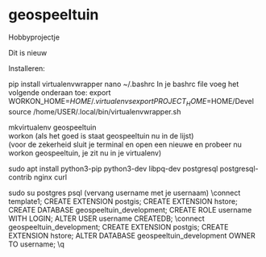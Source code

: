 # geospeeltuin
Hobbyprojectje 


Dit is nieuw

Installeren:

pip install virtualenvwrapper
nano ~/.bashrc
In je bashrc file voeg het volgende onderaan toe: 
export WORKON_HOME=$HOME/.virtualenvs                                      
export PROJECT_HOME=$HOME/Devel                                                
source /home/USER/.local/bin/virtualenvwrapper.sh                                       

mkvirtualenv geospeeltuin                                             
workon (als het goed is staat geospeeltuin nu in de lijst)                        
(voor de zekerheid sluit je terminal en open een nieuwe en probeer nu workon geospeeltuin, je zit nu in je virtualenv)


sudo apt install python3-pip python3-dev libpq-dev postgresql postgresql-contrib nginx curl

sudo su postgres 
psql
(vervang username met je usernaam)
\connect template1;
CREATE EXTENSION postgis;
CREATE EXTENSION hstore;
CREATE DATABASE geospeeltuin_development;
CREATE ROLE username WITH LOGIN;
ALTER USER username CREATEDB;
\connect geospeeltuin_development;
CREATE EXTENSION postgis;
CREATE EXTENSION hstore;
ALTER DATABASE geospeeltuin_development OWNER TO username;
\q
